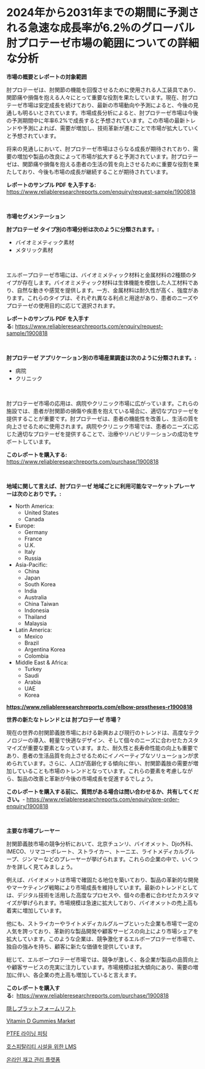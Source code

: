 <p><h1>2024年から2031年までの期間に予測される急速な成長率が6.2％のグローバル肘プロテーゼ市場の範囲についての詳細な分析</h1></p><p><strong>市場の概要とレポートの対象範囲</strong></p>
<p><p>肘プロテーゼは、肘関節の機能を回復させるために使用される人工装具であり、関節痛や損傷を抱える人々にとって重要な役割を果たしています。現在、肘プロテーゼ市場は安定成長を続けており、最新の市場動向や予測によると、今後の見通しも明るいとされています。市場成長分析によると、肘プロテーゼ市場は今後の予測期間中に年率6.2%で成長すると予想されています。この市場の最新トレンドや予測によれば、需要が増加し、技術革新が進むことで市場が拡大していくと予想されています。</p><p>将来の見通しにおいて、肘プロテーゼ市場はさらなる成長が期待されており、需要の増加や製品の改良によって市場が拡大すると予測されています。肘プロテーゼは、関節痛や損傷を抱える患者の生活の質を向上させるために重要な役割を果たしており、今後も市場の成長が継続することが期待されています。</p></p>
<p><strong>レポートのサンプル PDF を入手する:</strong> <a href="https://www.reliableresearchreports.com/enquiry/request-sample/1900818">https://www.reliableresearchreports.com/enquiry/request-sample/1900818</a></p>
<p>&nbsp;</p>
<p><strong>市場セグメンテーション</strong></p>
<p><strong>肘プロテーゼ タイプ別の市場分析は次のように分類されます。:</strong></p>
<p><ul><li>バイオミメティック素材</li><li>メタリック素材</li></ul></p>
<p>&nbsp;</p>
<p><p>エルボープロテーゼ市場には、バイオミメティック材料と金属材料の2種類のタイプが存在します。バイオミメティック材料は生体機能を模倣した人工材料であり、自然な動きや感覚を提供します。一方、金属材料は耐久性が高く、強度があります。これらのタイプは、それぞれ異なる利点と用途があり、患者のニーズやプロテーゼの使用目的に応じて選択されます。</p></p>
<p><strong>レポートのサンプル PDF を入手する:</strong>&nbsp;<a href="https://www.reliableresearchreports.com/enquiry/request-sample/1900818">https://www.reliableresearchreports.com/enquiry/request-sample/1900818</a></p>
<p>&nbsp;</p>
<p><strong> 肘プロテーゼ アプリケーション別の市場産業調査は次のように分類されます。:</strong></p>
<p><ul><li>病院</li><li>クリニック</li></ul></p>
<p>&nbsp;</p>
<p><p>肘プロテーゼ市場の応用は、病院やクリニック市場に広がっています。これらの施設では、患者が肘関節の損傷や疾患を抱えている場合に、適切なプロテーゼを提供することが重要です。肘プロテーゼは、患者の機能性を改善し、生活の質を向上させるために使用されます。病院やクリニック市場では、患者のニーズに応じた適切なプロテーゼを提供することで、治療やリハビリテーションの成功をサポートしています。</p></p>
<p><strong>このレポートを購入する:</strong>&nbsp; <a href="https://www.reliableresearchreports.com/purchase/1900818">https://www.reliableresearchreports.com/purchase/1900818</a></p>
<p>&nbsp;</p>
<p><strong>地域に関して言えば、肘プロテーゼ 地域ごとに利用可能なマーケットプレーヤーは次のとおりです。:</strong></p>
<p><ul>
    <li>
        North America:
        <ul>
            <li>United States</li>
            <li>Canada</li>
        </ul>
    </li>
    <li>
        Europe:
        <ul>
            <li>Germany</li>
            <li>France</li>
            <li>U.K.</li>
            <li>Italy</li>
            <li>Russia</li>
        </ul>
    </li>
    <li>
        Asia-Pacific:
        <ul>
            <li>China</li>
            <li>Japan</li>
            <li>South Korea</li>
            <li>India</li>
            <li>Australia</li>
            <li>China Taiwan</li>
            <li>Indonesia</li>
            <li>Thailand</li>
            <li>Malaysia</li>
        </ul>
    </li>
    <li>
        Latin America:
        <ul>
            <li>Mexico</li>
            <li>Brazil</li>
            <li>Argentina Korea</li>
            <li>Colombia</li>
        </ul>
    </li>
    <li>
        Middle East & Africa:
        <ul>
            <li>Turkey</li>
            <li>Saudi</li>
            <li>Arabia</li>
            <li>UAE</li>
            <li>Korea</li>
        </ul>
    </li>
    </ul></p>
<p><strong><a href="https://www.reliableresearchreports.com/elbow-prostheses-r1900818">https://www.reliableresearchreports.com/elbow-prostheses-r1900818</a></strong>&nbsp;</p>
<p><strong>世界の新たなトレンドとは 肘プロテーゼ 市場？</strong></p>
<p><p>現在の世界の肘関節義肢市場における新興および現行のトレンドは、高度なテクノロジーの導入、軽量で快適なデザイン、そして個々のニーズに合わせたカスタマイズが重要な要素となっています。また、耐久性と長寿命性能の向上も重要であり、患者の生活品質を向上させるためにイノベーティブなソリューションが求められています。さらに、人口が高齢化する傾向に伴い、肘関節義肢の需要が増加していることも市場のトレンドとなっています。これらの要素を考慮しながら、製品の改善と革新が今後の市場成長を促進するでしょう。</p></p>
<p><strong>このレポートを購入する前に、質問がある場合は問い合わせるか、共有してください。</strong>- <a href="https://www.reliableresearchreports.com/enquiry/pre-order-enquiry/1900818">https://www.reliableresearchreports.com/enquiry/pre-order-enquiry/1900818</a></p>
<p>&nbsp;</p>
<p><strong>主要な市場プレーヤー</strong></p>
<p><p>肘関節義肢市場の競争分析において、北京チュンリ、バイオメット、Djo外科、IMECO、リマコーポレート、ストライカー、トーニエ、ライトメディカルグループ、ジンマーなどのプレーヤーが挙げられます。これらの企業の中で、いくつかを詳しく見てみましょう。</p><p>例えば、バイオメットは市場で確固たる地位を築いており、製品の革新的な開発やマーケティング戦略により市場成長を維持しています。最新のトレンドとしては、デジタル技術を活用した高度なプロセスや、個々の患者に合わせたカスタマイズが挙げられます。市場規模は急速に拡大しており、バイオメットの売上高も着実に増加しています。</p><p>他にも、ストライカーやライトメディカルグループといった企業も市場で一定の人気を誇っており、革新的な製品開発や顧客サービスの向上により市場シェアを拡大しています。このような企業は、競争激化するエルボープロテーゼ市場で、独自の強みを持ち、顧客に新たな価値を提供しています。</p><p>総じて、エルボープロテーゼ市場では、競争が激しく、各企業が製品の品質向上や顧客サービスの充実に注力しています。市場規模は拡大傾向にあり、需要の増加に伴い、各企業の売上高も増加していると言えます。</p></p>
<p><strong>このレポートを購入する:</strong>&nbsp;&nbsp;<a href="https://www.reliableresearchreports.com/purchase/1900818">https://www.reliableresearchreports.com/purchase/1900818</a></p>
<p><p><a href="https://medium.com/@reyeshowell655/%E9%9A%A0%E3%81%97%E3%83%97%E3%83%A9%E3%83%83%E3%83%88%E3%83%95%E3%82%A9%E3%83%BC%E3%83%A0%E3%83%AA%E3%83%95%E3%83%88%E3%81%AE%E5%B8%82%E5%A0%B4%E5%B1%95%E6%9C%9B-%E6%A5%AD%E7%95%8C%E6%A6%82%E8%A6%81%E3%81%A8%E4%BA%88%E6%B8%AC-2024%E5%B9%B4%E3%81%8B%E3%82%892031%E5%B9%B4-7729831aafbd">隠しプラットフォームリフト</a></p><p><a href="https://github.com/mabutironaldo/Market-Research-Report-List-5/blob/main/vitamin-d-gummies-market.md">Vitamin D Gummies Market</a></p><p><a href="https://medium.com/@carmellalang1/ptfe-%EC%BD%94%ED%8C%85-%ED%94%BC%ED%8C%85-%EC%8B%9C%EC%9E%A5-%EB%8F%99%ED%96%A5-%EB%B0%8F-%EB%B6%84%EC%84%9D-%EB%AF%B8%EB%9E%98-%EC%84%B1%EC%9E%A5%EC%9D%84-%EC%9C%84%ED%95%9C-%EA%B8%B0%ED%9A%8C%EC%99%80-%EB%8F%84%EC%A0%84-2024-2031-975764a32070">PTFE 라이닝 피팅</a></p><p><a href="https://github.com/wallacBahrtyinger567686/Market-Research-Report-List-2/blob/main/6060200107506.md">호스피탈리티 시설을 위한 LMS</a></p><p><a href="https://github.com/WilburKihn5676/Market-Research-Report-List-2/blob/main/7052814107505.md">온라인 재고 관리 플랫폼</a></p></p>
